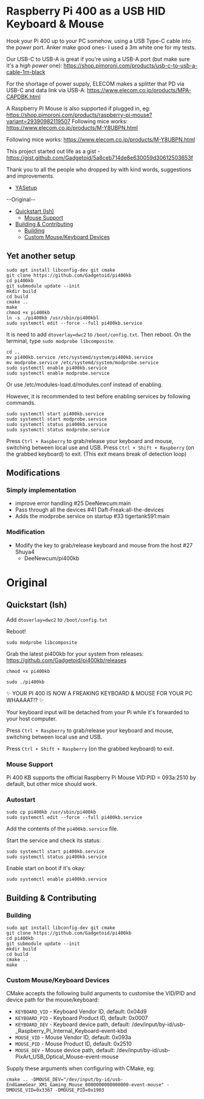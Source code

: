 # Raspberry Pi 400 as a USB HID Keyboard & Mouse <!-- omit in toc -->

Hook your Pi 400 up to your PC somehow, using a USB Type-C cable into the *power* port.
Anker make good ones- I used a 3m white one for my tests.

Our USB-C to USB-A is great if you're using a USB-A port (but make sure it's a *high power* one): https://shop.pimoroni.com/products/usb-c-to-usb-a-cable-1m-black

For the shortage of power supply, ELECOM makes a splitter that PD via USB-C and data link via USB-A: https://www.elecom.co.jp/products/MPA-CAPDBK.html

A Raspberry Pi Mouse is also supported if plugged in, eg: https://shop.pimoroni.com/products/raspberry-pi-mouse?variant=29390982119507
Following mice works: https://www.elecom.co.jp/products/M-Y8UBPN.html

Following mice works: https://www.elecom.co.jp/products/M-Y8UBPN.html

This project started out life as a gist - https://gist.github.com/Gadgetoid/5a8ceb714de8e630059d30612503653f

Thank you to all the people who dropped by with kind words, suggestions and improvements.

- [YASetup](#yet-another-setup)

--Original--
- [Quickstart (Ish)](#quickstart-ish)
  - [Mouse Support](#mouse-support)
- [Building & Contributing](#building--contributing)
  - [Building](#building)
  - [Custom Mouse/Keyboard Devices](#custom-mousekeyboard-devices)


## Yet another setup
```
sudo apt install libconfig-dev git cmake
git clone https://github.com/Gadgetoid/pi400kb
cd pi400kb
git submodule update --init
mkdir build
cd build
cmake ..
make
chmod +x pi400kb
ln -s ./pi400kb /usr/sbin/pi400kbl
sudo systemctl edit --force --full pi400kb.service
```
It is need to add `dtoverlay=dwc2` to `/boot/config.txt`. 
Then reboot. 
On the terminal, type `sudo modprobe libcomposite`. 
```
cd ..
mv pi400kb.service /etc/systemd/system/pi400kb.service
mv modprobe.service /etc/systemd/system/modprobe.service
sudo systemctl enable pi400kb.service
sudo systemctl enable modprobe.service
```
Or use /etc/modules-load.d/modules.conf instead of enabling. 

However, it is recommended to test before enabling services by following commands. 
```
sudo systemctl start pi400kb.service
sudo systemctl start modprobe.service
sudo systemctl status pi400kb.service
sudo systemctl status modprobe.service
```

Press `Ctrl + Raspberry` to grab/release your keyboard and mouse, switching between local use and USB.
Press `Ctrl + Shift + Raspberry` (on the grabbed keyboard) to exit. (This exit means break of detection loop)


## Modifications
### Simply implementation 
- improve error handling #25 DeeNewcum:main
- Pass through all the devices #41 Daft-Freak:all-the-devices
- Adds the modprobe.service on startup #33 tigertank591:main

### Modification
- Modify the key to grab/release keyboard and mouse from the host #27 Shuya4
  - DeeNewcum/pi400kb


# Original
## Quickstart (Ish)

Add `dtoverlay=dwc2` to `/boot/config.txt`

Reboot!

`sudo modprobe libcomposite`

Grab the latest pi400kb for your system from releases: https://github.com/Gadgetoid/pi400kb/releases

`chmod +x pi400kb`

`sudo ./pi400kb`

:sparkles: YOUR PI 400 IS NOW A FREAKING KEYBOARD & MOUSE FOR YOUR PC WHAAAAT!? :sparkles: 

Your keyboard input will be detached from your Pi while it's forwarded to your host computer.

Press `Ctrl + Raspberry` to grab/release your keyboard and mouse, switching between local use and USB.

Press `Ctrl + Shift + Raspberry` (on the grabbed keyboard) to exit.


### Mouse Support

Pi 400 KB supports the official Raspberry Pi Mouse VID:PID = 093a:2510 by default, but other mice should work.

### Autostart

```
sudo cp pi400kb /usr/sbin/pi400kb
sudo systemctl edit --force --full pi400kb.service
```

Add the contents of the `pi400kb.service` file.

Start the service and check its status:

```
sudo systemctl start pi400kb.service
sudo systemctl status pi400kb.service
```

Enable start on boot if it's okay:

```
sudo systemctl enable pi400kb.service
```

## Building & Contributing

### Building

```
sudo apt install libconfig-dev git cmake
git clone https://github.com/Gadgetoid/pi400kb
cd pi400kb
git submodule update --init
mkdir build
cd build
cmake ..
make
```

### Custom Mouse/Keyboard Devices

CMake accepts the following build arguments to customise the VID/PID and device path for the mouse/keyboard:

* `KEYBOARD_VID` - Keyboard Vendor ID, default: 0x04d9
* `KEYBOARD_PID` - Keyboard Product ID, default: 0x0007
* `KEYBOARD_DEV` - Keyboard device path, default: /dev/input/by-id/usb-_Raspberry_Pi_Internal_Keyboard-event-kbd
* `MOUSE_VID` - Mouse Vendor ID, default: 0x093a
* `MOUSE_PID` - Mouse Product ID, default: 0x2510
* `MOUSE_DEV` - Mouse device path, default: /dev/input/by-id/usb-PixArt_USB_Optical_Mouse-event-mouse

Supply these arguments when configuring with CMake, eg:

```
cmake .. -DMOUSE_DEV="/dev/input/by-id/usb-EndGameGear_XM1_Gaming_Mouse_0000000000000000-event-mouse" -DMOUSE_VID=0x3367 -DMOUSE_PID=0x1903
```
